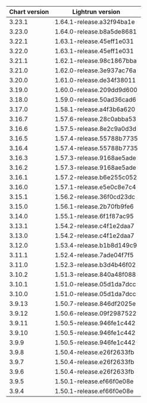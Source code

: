 
| Chart version | Lightrun version          |
|---------------|---------------------------|
| 3.23.1        | 1.64.1-release.a32f94ba1e |
| 3.23.0        | 1.64.0-release.b8a5de8681 |
| 3.22.1        | 1.63.1-release.45eff1e031 |
| 3.22.0        | 1.63.1-release.45eff1e031 |
| 3.21.1        | 1.62.1-release.98c1867bba |
| 3.21.0        | 1.62.0-release.3e937ac76a |
| 3.20.0        | 1.61.0-release.de34f38011 |
| 3.19.0        | 1.60.0-release.209dd9d600 |
| 3.18.0        | 1.59.0-release.50ad36cad6 |
| 3.17.0        | 1.58.1-release.a4f3b6a620 |
| 3.16.7        | 1.57.6-release.28c0abba53 |
| 3.16.6        | 1.57.5-release.8e2c9a0d3d |
| 3.16.5        | 1.57.4-release.55788b7735 |
| 3.16.4        | 1.57.4-release.55788b7735 |
| 3.16.3        | 1.57.3-release.9168ae5ade |
| 3.16.2        | 1.57.3-release.9168ae5ade |
| 3.16.1        | 1.57.2-release.b6e255c052 |
| 3.16.0        | 1.57.1-release.e5e0c8e7c4 |
| 3.15.1        | 1.56.2-release.36f0cd23dc |
| 3.15.0        | 1.56.1-release.2b70fb9fe6 |
| 3.14.0        | 1.55.1-release.6f1f87ac95 |
| 3.13.1        | 1.54.2-release.c4f1e2daa7 |
| 3.13.0        | 1.54.2-release.c4f1e2daa7 |
| 3.12.0        | 1.53.4-release.b1b8d149c9 |
| 3.11.1        | 1.52.4-release.7ade04f7f5 |
| 3.11.0        | 1.52.3-release.b3d4b46f02 |
| 3.10.2        | 1.51.3-release.840a48f088 |
| 3.10.1        | 1.51.0-release.05d1da7dcc |
| 3.10.0        | 1.51.0-release.05d1da7dcc |
| 3.9.13        | 1.50.7-release.846df2025e |
| 3.9.12        | 1.50.6-release.09f2987522 |
| 3.9.11        | 1.50.5-release.946fe1c442 |
| 3.9.10        | 1.50.5-release.946fe1c442 |
| 3.9.9         | 1.50.5-release.946fe1c442 |
| 3.9.8         | 1.50.4-release.e26f2633fb |
| 3.9.7         | 1.50.4-release.e26f2633fb |
| 3.9.6         | 1.50.4-release.e26f2633fb |
| 3.9.5         | 1.50.1-release.ef66f0e08e |
| 3.9.4         | 1.50.1-release.ef66f0e08e |